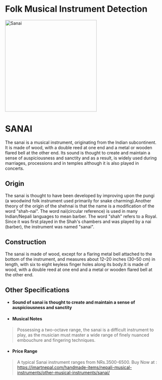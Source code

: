 # Folk Musical Instrument Detection

<img src="https://imartnepal.com/wp-content/uploads/2019/07/sanai.jpg" alt="Sanai" width="300"/>

<!-- ![Sanai](https://imartnepal.com/wp-content/uploads/2019/07/sanai.jpg) -->
# SANAI

The sanai is a musical instrument, originating from the Indian subcontinent. It is made of wood, with a double reed at one end and a metal or wooden flared bell at the other end. Its sound is thought to create and maintain a sense of auspiciousness and sanctity and as a result, is widely used during marriages, processions and in temples although it is also played in concerts.


## Origin

The sanai is thought to have been developed by improving upon the pungi (a woodwind folk instrument used primarily for snake charming).Another theory of the origin of the shehnai is that the name is a modification of the word "shah-nai". The word nai(circular reference) is used in many Indian/Nepali languages to mean barber. The word "shah" refers to a Royal. Since it was first played in the Shah's chambers and was played by a nai (barber), the instrument was named "sanai".

## Construction

The sanai is made of wood, except for a flaring metal bell attached to the bottom of the instrument, and measures about 12–20 inches (30–50 cm) in length, with six to eight keyless finger holes along its body.It is made of wood, with a double reed at one end and a metal or wooden flared bell at the other end.

## Other Specifications

- #### Sound of sanai is thought to create and maintain a sense of auspiciousness and sanctity
- #### Musical Notes
> Possessing a two-octave range, the sanai is a difficult instrument to play, as the musician must master a wide range of finely nuanced embouchure and fingering techniques.
- #### Price Range 
> A typical Sanai instrument ranges from NRs.3500-6500.
> Buy Now at : https://imartnepal.com/handmade-items/nepali-musical-instruments/other-musical-instruments/sanai/